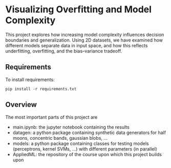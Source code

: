 # Visualizing Overfitting and Model Complexity

This project explores how increasing model complexity influences decision boundaries and generalization. Using 2D datasets, we have examined how different models separate data in input space, and how this reflects underfitting, overfitting, and the bias–variance tradeoff.

## Requirements

To install requirements:

```setup
pip install -r requirements.txt
```

## Overview

The most important parts of this project are

- main.ipynb: the jupyter notebook containing the results
- datagen: a python package containing synthetic data generators for half moons, concentric bands, gaussian blobs, …
- models: a python package containing classes for testing models (perceptrons, kernel SVMs, …) with different parameters (in parallel)
- AppliedML: the repository of the course upon which this project builds upon
